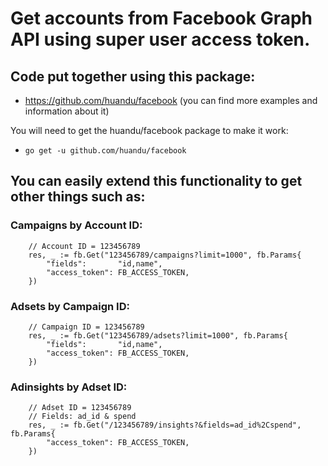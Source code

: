 # Get accounts from Facebook Graph API using super user access token.

## Code put together using this package:
* https://github.com/huandu/facebook (you can find more examples and information about it)

You will need to get the huandu/facebook package to make it work:
* `go get -u github.com/huandu/facebook`

## You can easily extend this functionality to get other things such as:
### Campaigns by Account ID:
```
    // Account ID = 123456789
	res, _ := fb.Get("123456789/campaigns?limit=1000", fb.Params{
		"fields":       "id,name",
		"access_token": FB_ACCESS_TOKEN,
	})
```

### Adsets by Campaign ID:
```
    // Campaign ID = 123456789
	res, _ := fb.Get("123456789/adsets?limit=1000", fb.Params{
		"fields":       "id,name",
		"access_token": FB_ACCESS_TOKEN,
	})
```

### Adinsights by Adset ID:
```
    // Adset ID = 123456789
    // Fields: ad_id & spend
	res, _ := fb.Get("/123456789/insights?&fields=ad_id%2Cspend", fb.Params{
		"access_token": FB_ACCESS_TOKEN,
	})
```
